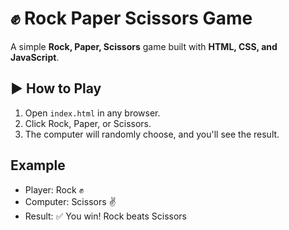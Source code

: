 # ✊ Rock Paper Scissors Game  

A simple **Rock, Paper, Scissors** game built with **HTML, CSS, and JavaScript**.  

## ▶️ How to Play  
1. Open `index.html` in any browser.  
2. Click Rock, Paper, or Scissors.  
3. The computer will randomly choose, and you'll see the result.  

## Example  
- Player: Rock ✊  
- Computer: Scissors ✌️  
- Result: ✅ You win! Rock beats Scissors
